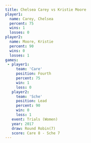 ```yaml
---
title: Chelsea Carey vs Kristie Moore
player1:              
  name: Carey, Chelsea
  percent: 75         
  wins: 1             
  losses: 0           
player2:              
  name: Moore, Kristie
  percent: 90         
  wins: 0             
  losses: 1           
games:
 - player1:          
     team: 'Care'    
     position: Fourth
     percent: 75     
     win: 1          
     loss: 0         
   player2:        
     team: 'Sche'  
     position: Lead
     percent: 90   
     win: 0        
     loss: 1       
   event: Trials (Women) 
   year: 2017            
   draw: Round Robin(7)  
   score: Care 8 - Sche 7
---
```

